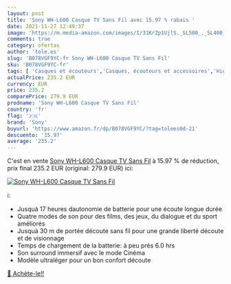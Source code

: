 ```yaml
---
layout: post
title: 'Sony WH-L600 Casque TV Sans Fil avec 15.97 % rabais '
date: 2021-11-27 12:49:37
image: 'https://m.media-amazon.com/images/I/31KrZp1UjlS._SL500_._SL400_.jpg'
comments: true
category: ofertas
author: 'tole.es'
slug: 'B078VGF9YC-fr Sony WH-L600 Casque TV Sans Fil'
sku: 'B078VGF9YC-fr'
tags: [ 'Casques et écouteurs','Casques, écouteurs et accessoires','High-Tech','sony', ]
actualPrice: 235.2 EUR
currency: EUR
price: 235.2
comparePrice: 279.9 EUR
prodname: 'Sony WH-L600 Casque TV Sans Fil'
country: 'fr'
flag: '🇫🇷'
brand: 'Sony'
buyurl: 'https://www.amazon.fr/dp/B078VGF9YC/?tag=tolees0d-21'
descuento: '15.97'
average: '235.2'
---
```


C'est en vente [Sony WH-L600 Casque TV Sans Fil](https://www.amazon.fr/dp/B078VGF9YC/?tag=tolees0d-21)  à  15.97 % de réduction, prix final  235.2 EUR (original: 279.9 EUR) ici:

[![Sony WH-L600 Casque TV Sans Fil](https://m.media-amazon.com/images/I/31KrZp1UjlS._SL500_._SL400_.jpg)](https://www.amazon.fr/dp/B078VGF9YC/?tag=tolees0d-21)

ℹ️:

- Jusquà 17 heures dautonomie de batterie pour une écoute longue durée
- Quatre modes de son pour des films, des jeux, du dialogue et du sport améliorés
- Jusquà 30 m de portée découte sans fil pour une grande liberté découte et de visionnage
- Temps de chargement de la batterie: à peu près 6.0 hrs
- Son surround immersif avec le mode Cinéma
- Modèle ultraléger pour un bon confort découte

[🛒 Achète-le!!](https://www.amazon.fr/dp/B078VGF9YC/?tag=tolees0d-21)
